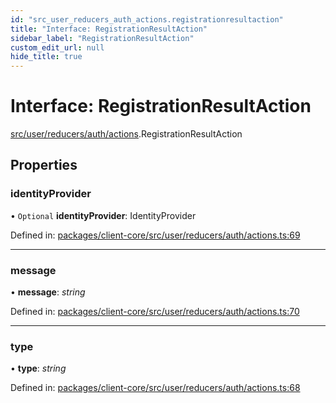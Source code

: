 ```yaml
---
id: "src_user_reducers_auth_actions.registrationresultaction"
title: "Interface: RegistrationResultAction"
sidebar_label: "RegistrationResultAction"
custom_edit_url: null
hide_title: true
---
```


# Interface: RegistrationResultAction

[src/user/reducers/auth/actions](../modules/src_user_reducers_auth_actions.md).RegistrationResultAction

## Properties

### identityProvider

• `Optional` **identityProvider**: IdentityProvider

Defined in: [packages/client-core/src/user/reducers/auth/actions.ts:69](https://github.com/xr3ngine/xr3ngine/blob/716a06460/packages/client-core/src/user/reducers/auth/actions.ts#L69)

___

### message

• **message**: *string*

Defined in: [packages/client-core/src/user/reducers/auth/actions.ts:70](https://github.com/xr3ngine/xr3ngine/blob/716a06460/packages/client-core/src/user/reducers/auth/actions.ts#L70)

___

### type

• **type**: *string*

Defined in: [packages/client-core/src/user/reducers/auth/actions.ts:68](https://github.com/xr3ngine/xr3ngine/blob/716a06460/packages/client-core/src/user/reducers/auth/actions.ts#L68)
